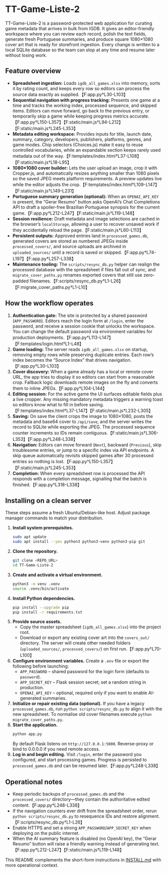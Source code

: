 # TT-Game-Liste-2

TT-Game-Liste-2 is a password-protected web application for curating game metadata that arrives in bulk from IGDB. It gives an editor-friendly workspace where you can review each record, polish the text fields, generate fresh Portuguese summaries, and produce square 1080×1080 cover art that is ready for storefront ingestion. Every change is written to a local SQLite database so the team can stop at any time and resume later without losing work.

## Feature overview

- **Spreadsheet ingestion:** Loads `igdb_all_games.xlsx` into memory, sorts it by rating count, and keeps every row so editors can process the source data exactly as supplied.【F:app.py†L30-L103】
- **Sequential navigation with progress tracking:** Presents one game at a time and tracks the working index, processed sequence, and skipped items. Editors can move forward, go back to the previous entry, or temporarily skip a game while keeping progress metrics accurate.【F:app.py†L150-L357】【F:static/main.js†L94-L212】【F:static/main.js†L245-L353】
- **Metadata editing workspace:** Provides inputs for title, launch date, summary, category, developers, publishers, platforms, genres, and game modes. Chip selectors (Choices.js) make it easy to reuse controlled vocabularies, while an expandable section keeps rarely used metadata out of the way.【F:templates/index.html†L37-L108】【F:static/main.js†L18-L95】
- **1080×1080 cover builder:** Lets the user upload an image, crop it with Cropper.js, and automatically resizes anything smaller than 1080 pixels so the saved JPEG meets platform requirements. A preview updates live while the editor adjusts the crop.【F:templates/index.html†L109-L147】【F:static/main.js†L149-L231】
- **Portuguese summary generation (optional):** When an `OPENAI_API_KEY` is present, the “Gerar Resumo” button asks OpenAI’s Chat Completions API to draft a spoiler-free Brazilian Portuguese synopsis for the current game.【F:app.py†L212-L247】【F:static/main.js†L119-L148】
- **Session resilience:** Draft metadata and image selections are cached in the browser’s `localStorage`, allowing a user to recover unsaved work if they accidentally reload the page.【F:static/main.js†L60-L113】
- **Persistent outputs:** Approved entries land in `processed_games.db`, generated covers are stored as numbered JPEGs inside `processed_covers/`, and source uploads are archived in `uploaded_sources/` until a record is saved or skipped.【F:app.py†L74-L197】【F:app.py†L257-L338】
- **Maintenance tooling:** The `scripts/resync_db.py` helper can realign the processed database with the spreadsheet if files fall out of sync, and `migrate_cover_paths.py` renames exported covers that still use zero-padded filenames.【F:scripts/resync_db.py†L1-L26】【F:migrate_cover_paths.py†L1-L10】

## How the workflow operates

1. **Authentication gate:** The site is protected by a shared password (`APP_PASSWORD`). Editors reach the login form at `/login`, enter the password, and receive a session cookie that unlocks the workspace. You can change the default password via environment variables for production deployments.【F:app.py†L113-L147】【F:templates/login.html†L1-L48】
2. **Game loading:** The server reads `igdb_all_games.xlsx` on startup, removing empty rows while preserving duplicate entries. Each row’s index becomes the “Source Index” that drives navigation.【F:app.py†L30-L103】
3. **Cover discovery:** When a game already has a local or remote cover URL, the app tries to display it so editors can start from a reasonable crop. Fallback logic downloads remote images on the fly and converts them to inline JPEGs.【F:app.py†L104-L144】
4. **Editing session:** For the active game the UI surfaces editable fields plus a live cropper. Any missing mandatory metadata triggers a warning toast so editors know what to fill in before saving.【F:templates/index.html†L37-L147】【F:static/main.js†L232-L305】
5. **Saving:** On save the client crops the image to 1080×1080, posts the metadata and base64 cover to `/api/save`, and the server writes the record to SQLite while exporting the JPEG. The processed sequence counter increments so IDs remain contiguous.【F:static/main.js†L306-L353】【F:app.py†L248-L338】
6. **Navigation:** Editors can move forward (`Next`), backward (`Previous`), skip troublesome entries, or jump to a specific index via API endpoints. A skip queue automatically revisits skipped games after 30 processed entries so nothing is lost.【F:app.py†L150-L357】【F:static/main.js†L245-L353】
7. **Completion:** When every spreadsheet row is processed the API responds with a completion message, signalling that the batch is finished.【F:app.py†L318-L338】

## Installing on a clean server

These steps assume a fresh Ubuntu/Debian-like host. Adjust package manager commands to match your distribution.

1. **Install system prerequisites.**
   ```bash
   sudo apt update
   sudo apt install --yes python3 python3-venv python3-pip git
   ```
2. **Clone the repository.**
   ```bash
   git clone <REPO_URL>
   cd TT-Game-Liste-2
   ```
3. **Create and activate a virtual environment.**
   ```bash
   python3 -m venv .venv
   source .venv/bin/activate
   ```
4. **Install Python dependencies.**
   ```bash
   pip install --upgrade pip
   pip install -r requirements.txt
   ```
5. **Provide source assets.**
   - Copy the master spreadsheet (`igdb_all_games.xlsx`) into the project root.
   - Download or export any existing cover art into the `covers_out/` directory. The server will create other needed folders (`uploaded_sources/`, `processed_covers/`) on first run.【F:app.py†L70-L100】
6. **Configure environment variables.** Create a `.env` file or export the following before launching:
   - `APP_PASSWORD` – shared password for the login form (defaults to `password`).
   - `APP_SECRET_KEY` – Flask session secret; set a random string in production.
   - `OPENAI_API_KEY` – optional, required only if you want to enable AI-generated summaries.
7. **Initialize or repair existing data (optional).** If you have a legacy `processed_games.db`, run `python scripts/resync_db.py` to align it with the new spreadsheet. To normalise old cover filenames execute `python migrate_cover_paths.py`.
8. **Start the application.**
   ```bash
   python app.py
   ```
   By default Flask listens on `http://127.0.0.1:5000`. Reverse-proxy or bind to 0.0.0.0 if you need remote access.
9. **Log in and begin editing.** Visit `/login`, enter the password you configured, and start processing games. Progress is persisted to `processed_games.db` and can be resumed later.【F:app.py†L248-L338】

## Operational notes

- Keep periodic backups of `processed_games.db` and the `processed_covers/` directory—they contain the authoritative edited content.【F:app.py†L248-L338】
- If the navigation counters ever drift from the spreadsheet order, rerun `python scripts/resync_db.py` to resequence IDs and restore alignment.【F:scripts/resync_db.py†L1-L26】
- Enable HTTPS and set a strong `APP_PASSWORD`/`APP_SECRET_KEY` when deploying on the public internet.
- When the AI summary feature is disabled (no OpenAI key), the “Gerar Resumo” button will raise a friendly warning instead of generating text.【F:app.py†L212-L247】【F:static/main.js†L119-L148】

This README complements the short-form instructions in [INSTALL.md](INSTALL.md) with more operational context.
